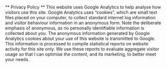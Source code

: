 ** Privacy Policy ** 
This website uses Google Analytics to help analyse how visitors use this site. Google Analytics uses “cookies”, which are small text files placed on your computer, to collect standard internet log information and visitor behaviour information in an anonymous form. Note the deliberate emphasis of anonymous, as no personally identifiable information is collected about you.
The anonymous information generated by Google Analytics cookies about your use of this website is transmitted to Google. This information is processed to compile statistical reports on website activity for this site only. We use these reports to evaluate aggregate visitor usage so that I can optimise the content, and its marketing, to better meet your needs.
